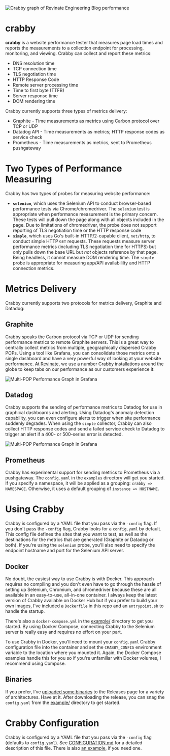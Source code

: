 ![Crabby graph of Revinate Engineering Blog performance](https://chrissnell.github.io/crabby/images/engineering-blog-performance.png?1 "")

# crabby
**crabby** is a website performance tester that measures page load times and reports the measurements to a collection endpoint for processing, monitoring, and viewing.   Crabby can collect and report these metrics:

- DNS resolution time
- TCP connection time
- TLS negotiation time
- HTTP Response Code
- Remote server processing time
- Time to first byte (TTFB)
- Server response time
- DOM rendering time

Crabby currently supports three types of metrics delivery:

* Graphite - Time measurements as metrics using Carbon protocol over TCP or UDP
* Datadog API - Time measurements as metrics; HTTP response codes as service check
* Prometheus - Time measurements as metrics, sent to Prometheus pushgateway

# Two Types of Performance Measuring
Crabby has two types of probes for measuring website performance:
- **`selenium`**, which uses the Selenium API to conduct browser-based performance tests via Chrome/chromedriver.  The `selenium` test is appropriate when performance measurement is the primary concern.  These tests will pull down the page along with all objects included in the page.  Due to limitations of chromedriver, the probe does not support reporting of TLS negotiation time or the HTTP response code 
- **`simple`**, which uses Go's built-in HTTP/2-capable client, `net/http`, to conduct simple HTTP `GET` requests.  These requests measure server performance metrics (including TLS negotiation time for HTTPS) but only pulls down the base URL but *not* objects reference by that page.  Being headless, it cannot measure DOM rendering time.  The `simple` probe is appropriate for measuring app/API availabililty and HTTP connection metrics. 

# Metrics Delivery
Crabby currently supports two protocols for metrics delivery, Graphite and Datadog:

## Graphite
Crabby speaks the Carbon protocol via TCP or UDP for sending performance metrics to remote Graphite servers.  This is a great way to centrally collect metrics from multiple, geographically dispersed Crabby POPs.  Using a tool like Grafana, you can consolidate those metrics onto a single dashboard and have a very powerful way of looking at your website performance.  At [Revinate](https://www.revinate.com), we use a number Crabby installations around the globe to keep tabs on our performance as our customers experience it:

![Multi-POP Performance Graph in Grafana](https://chrissnell.github.io/crabby/images/crabby-multi-site-grafana.png "Four crabby nodes sending metrics to Graphite for display in Grafana")

## Datadog
Crabby supports the sending of performance metrics to Datadog for use in graphical dashboards and alerting.  Using Datadog's anomaly detection capability, you can even configure alerts to trigger when site performance suddenly degrades.  When using the `simple` collector, Crabby can also collect HTTP response codes and send a failed service check to Datadog to trigger an alert if a 400- or 500-series error is detected. 

![Multi-POP Performance Graph in Grafana](https://chrissnell.github.io/crabby/images/crabby-datadog.png "Graphing Crabby metrics in a Datadog dashboard")

## Prometheus
Crabby has experimental support for sending metrics to Prometheus via a pushgateway.  The `config.yaml` in the `examples` directory will get you started.  If you specify a namespace, it will be applied as a grouping: `crabby => NAMESPACE`.  Otherwise, it uses a default grouping of `instance => HOSTNAME`.

# Using Crabby
Crabby is configured by a YAML file that you pass via the `-config` flag.  If you don't pass the `-config` flag, Crabby looks for a `config.yaml` by default.  This config file defines the sites that you want to test, as well as the destinations for the metrics that are generated (Graphite or Datadog or both).  If you're using the `selenium` probe, you'll also need to specify the endpoint hostname and port for the Selenium API server.  
 
## Docker
No doubt, the easiest way to use Crabby is with Docker.  This approach requires no compiling and you don't even have to go through the hassle of setting up Selenium, Chromium, and chromedriver because these are all available in an easy-to-use, all-in-one container.  I always keep the latest version of Crabby available on Docker Hub but if you prefer to build your own images, I've included a `Dockerfile` in this repo and an `entrypoint.sh` to handle the startup.  

There's also a `docker-compose.yml` in the [example/](https://github.com/chrissnell/crabby/tree/master/example) directory to get you started.  By using Docker Compose, connecting Crabby to the Selenium server is really easy and requires no effort on your part.

To use Crabby in Docker, you'll need to mount your `config.yaml` Crabby configuration file into the container and set the `CRABBY_CONFIG` environment variable to the location where you mounted it.  Again, the Docker Compose examples handle this for you so if you're unfamiliar with Docker volumes, I recommend using Compose.

## Binaries
If you prefer, I've [uploaded some binaries](https://github.com/chrissnell/crabby/releases) to the Releases page for a variety of architectures.  Have at it.  After downloading the release, you can snag the `config.yaml` from the [example/](https://github.com/chrissnell/crabby/tree/master/example) directory to get started.

# Crabby Configuration
Crabby is configured by a YAML file that you pass via the `-config` flag (defaults to `config.yaml`).
See [CONFIGURATION.md](/CONFIGURATION.md) for a detailed description of this file.  There is also [an example](/example/config.yaml), if you need one.
